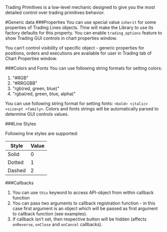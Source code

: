 Trading Primitives is a low-level mechanic designed to give you the most detailed control over trading primitives behavior.

#Generic data
###Properties
You can use special value `inherit` for some properties of Trading Lines objects. Thiw will make the Library to use its factory defaults for this property. You can enable `trading_options` feature to show Trading GUI controls in chart properties window.

You can’t control visibility of specific object - generic properties for positions, orders and executions are available for user in Trading tab of Chart Properties window.

###Colors and Fonts
You can use following string formats for setting colors:
1. "#RGB"
2. "#RRGGBB"
3. "rgb(red, green, blue)"
4. "rgba(red, green, blue, alpha)"

You can use following string format for setting fonts: `<bold> <italic> <size>pt <family>`. Colors and fonts strings will be automatically parsed to determine GUI controls values.

###Line Styles

Following line styles are supported:

Style|Value
---|---
Solid|0
Dotted|1
Dashed|2

###Callbacks
1. You can use `this` keyword to access API-object from within callback function
2. You can pass two arguments to callback registration function - in this case first argument is an object which will be passed as first argument to callback function (see examples).
3. If callback isn’t set, then respective button will be hidden (affects `onReverse`, `onClose` and `onCancel` callbacks).
